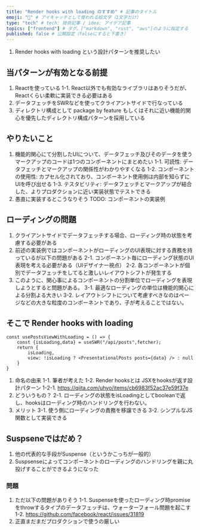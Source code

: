 ```yaml
---
title: "Render hooks with loading のすすめ" # 記事のタイトル
emoji: "🐺" # アイキャッチとして使われる絵文字（1文字だけ）
type: "tech" # tech: 技術記事 / idea: アイデア記事
topics: ["frontend"] # タグ。["markdown", "rust", "aws"]のように指定する
published: false # 公開設定（falseにすると下書き）
---
```


1. Render hooks with loading という設計パターンを推奨したい

## 当パターンが有効となる前提

1. Reactを使っている
  1-1. React以外でも有効なライブラリはありそうだが、Reactくらい柔軟に実装できる必要はある
2. データフェッチをSWRなどを使ってクライアントサイドで行なっている 
3. ディレクトリ構成として package by feature もしくはそれに近い機能的関心を優先したディレクトリ構成パターンを採用している

## やりたいこと
1. 機能的関心にて分割したUIについて、データフェッチ及びそのデータを使うマークアップのコードは1つのコンポーネントにまとめたい
  1-1. 可読性: データフェッチとマークアップの関係性がわかりやすくなる
  1-2. コンポーネントの使用性: カプセル化されており、コンポーネント使用側は内部を知らずにUIを呼び出せる
  1-3. テスタビリティ: データフェッチとマークアップが結合した、よりプロダクションに近い実装状態でテストできる
2. 愚直に実装するとこうなりそう
TODO: コンポーネントの実装例 

## ローディングの問題

1. クライアントサイドでデータフェッチする場合、ローディング時の状態を考慮する必要がある
2. 前述の実装例ではコンポーネントがローディングのUI表現に対する責務を持っているが以下の問題がある
  2-1. コンポーネント毎にローディング状態のUI表現を考える必要がある（UIデザイナー視点）
  2-2. 各コンポーネントが個別でデータフェッチをしてると激しいレイアウトシフトが発生する
3. このように、関心事によるコンポーネントの分割単位でローディングを表現しようとすると問題がある。
  3-1. 最適なローディングの単位は機能的関心による分割よる大きい
  3-2. レイアウトシフトについて考慮すべきなのはページなどの大きな粒度のコンポーネントであり、子が考えることではない。

## そこで Render hooks with loading

```tsx
const usePostsViewWithLoading = () => {
    const {isLoading,data} = useSWR("/api/posts",fetcher);
    return {
        isLoading,
        view: !isLoading ? <PresentationalPosts posts={data} /> : null
    }
}
```
1. 命名の由来
  1-1. 筆者が考えた
  1-2. Render hooksとは JSXをhooksが返す設計パターン 
    1-2-1. https://qiita.com/uhyo/items/cb6983f52ac37e59f37e 
2. どういうもの？
  2-1. ローディングの状態をisLoadingとしてbooleanで返し、hooksはローディング時のハンドリングを行わない。
3. メリット
  3-1. 使う側にローディングの責務を移譲できる
  3-2. シンプルなJS関数として実装できる

## Suspseneではだめ？
1. 他の代表的な手段がSuspense（というかこっちが一般的）
2. Suspsenseによってコンポーネントのローディングのハンドリングを親に丸投げすることができるようになった

### 問題
1. ただ以下の問題がありそう
  1-1. Suspenseを使ったローディング時promiseをthrowするタイプのデータフェッチは、ウォーターフォール問題を起こす
  1-2. https://github.com/facebook/react/issues/31819
2. 正直まだまだプロダクションで使うの厳しい
